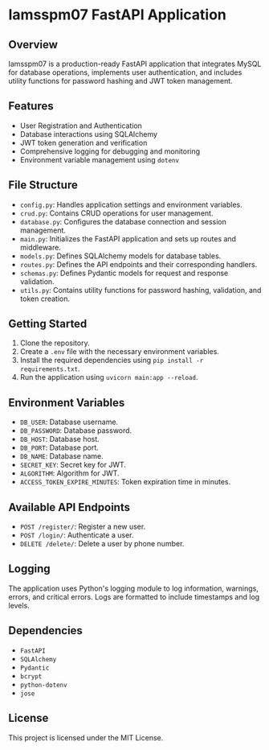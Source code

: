 # Iamsspm07 FastAPI Application

## Overview
Iamsspm07 is a production-ready FastAPI application that integrates MySQL for database operations, implements user authentication, and includes utility functions for password hashing and JWT token management.

## Features
- User Registration and Authentication
- Database interactions using SQLAlchemy
- JWT token generation and verification
- Comprehensive logging for debugging and monitoring
- Environment variable management using `dotenv`

## File Structure
- `config.py`: Handles application settings and environment variables.
- `crud.py`: Contains CRUD operations for user management.
- `database.py`: Configures the database connection and session management.
- `main.py`: Initializes the FastAPI application and sets up routes and middleware.
- `models.py`: Defines SQLAlchemy models for database tables.
- `routes.py`: Defines the API endpoints and their corresponding handlers.
- `schemas.py`: Defines Pydantic models for request and response validation.
- `utils.py`: Contains utility functions for password hashing, validation, and token creation.

## Getting Started
1. Clone the repository.
2. Create a `.env` file with the necessary environment variables.
3. Install the required dependencies using `pip install -r requirements.txt`.
4. Run the application using `uvicorn main:app --reload`.

## Environment Variables
- `DB_USER`: Database username.
- `DB_PASSWORD`: Database password.
- `DB_HOST`: Database host.
- `DB_PORT`: Database port.
- `DB_NAME`: Database name.
- `SECRET_KEY`: Secret key for JWT.
- `ALGORITHM`: Algorithm for JWT.
- `ACCESS_TOKEN_EXPIRE_MINUTES`: Token expiration time in minutes.

## Available API Endpoints
- `POST /register/`: Register a new user.
- `POST /login/`: Authenticate a user.
- `DELETE /delete/`: Delete a user by phone number.

## Logging
The application uses Python's logging module to log information, warnings, errors, and critical errors. Logs are formatted to include timestamps and log levels.

## Dependencies
- `FastAPI`
- `SQLAlchemy`
- `Pydantic`
- `bcrypt`
- `python-dotenv`
- `jose`

## License
This project is licensed under the MIT License.
